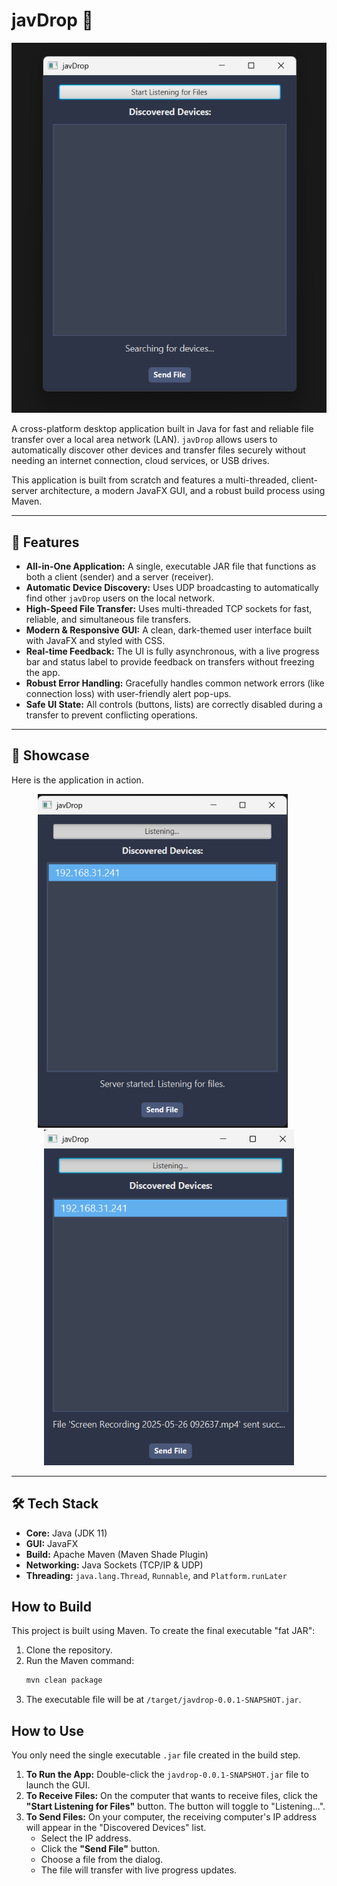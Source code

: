 # javDrop 🚀

![javDrop Main UI](./docs/screenshot-1.png)

A cross-platform desktop application built in Java for fast and reliable file transfer over a local area network (LAN). `javDrop` allows users to automatically discover other devices and transfer files securely without needing an internet connection, cloud services, or USB drives.

This application is built from scratch and features a multi-threaded, client-server architecture, a modern JavaFX GUI, and a robust build process using Maven.

---

## 🌟 Features

* **All-in-One Application:** A single, executable JAR file that functions as both a client (sender) and a server (receiver).
* **Automatic Device Discovery:** Uses UDP broadcasting to automatically find other `javDrop` users on the local network.
* **High-Speed File Transfer:** Uses multi-threaded TCP sockets for fast, reliable, and simultaneous file transfers.
* **Modern & Responsive GUI:** A clean, dark-themed user interface built with JavaFX and styled with CSS.
* **Real-time Feedback:** The UI is fully asynchronous, with a live progress bar and status label to provide feedback on transfers without freezing the app.
* **Robust Error Handling:** Gracefully handles common network errors (like connection loss) with user-friendly alert pop-ups.
* **Safe UI State:** All controls (buttons, lists) are correctly disabled during a transfer to prevent conflicting operations.

---

## 📸 Showcase

Here is the application in action.

<p align="center">
  <img src="./docs/screenshot_discovery.png" alt="Discovering devices" width="400">
&nbsp;&nbsp;&nbsp;&nbsp;
  <img src="./docs/file_sent.png" alt="File sent" width="400">
</p>

---

## 🛠️ Tech Stack

* **Core:** Java (JDK 11)
* **GUI:** JavaFX
* **Build:** Apache Maven (Maven Shade Plugin)
* **Networking:** Java Sockets (TCP/IP & UDP)
* **Threading:** `java.lang.Thread`, `Runnable`, and `Platform.runLater`

## How to Build

This project is built using Maven. To create the final executable "fat JAR":
1.  Clone the repository.
2.  Run the Maven command:
    ```bash
    mvn clean package
    ```
3.  The executable file will be at `/target/javdrop-0.0.1-SNAPSHOT.jar`.

## How to Use

You only need the single executable `.jar` file created in the build step.

1.  **To Run the App:** Double-click the `javdrop-0.0.1-SNAPSHOT.jar` file to launch the GUI.
2.  **To Receive Files:** On the computer that wants to receive files, click the **"Start Listening for Files"** button. The button will toggle to "Listening...".
3.  **To Send Files:** On your computer, the receiving computer's IP address will appear in the "Discovered Devices" list.
    * Select the IP address.
    * Click the **"Send File"** button.
    * Choose a file from the dialog.
    * The file will transfer with live progress updates.